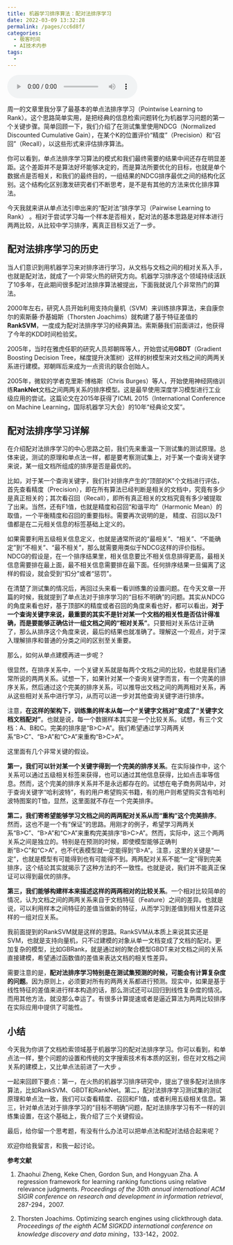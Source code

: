 ```yaml
---
title: 机器学习排序算法：配对法排序学习
date: 2022-03-09 13:32:28
permalink: /pages/cc6d8f/
categories:
  - 极客时间
  - AI技术内参
tags:
  - 
---
```

<audio title="035.机器学习排序算法：配对法排序学习" src="https://static001.geekbang.org/resource/audio/49/07/4992c44bb60f82007b29cf5f0ac15a07.mp3" controls="controls"></audio> 
<p>周一的文章里我分享了最基本的单点法排序学习（Pointwise Learning to Rank）。这个思路简单实用，是把经典的信息检索问题转化为机器学习问题的第一个关键步骤。简单回顾一下，我们介绍了在测试集里使用NDCG（Normalized Discounted Cumulative Gain），在某个K的位置评价“精度”（Precision）和“召回”（Recall），以这些形式来评估排序算法。</p>
<p>你可以看到，单点法排序学习算法的模式和我们最终需要的结果中间还存在明显差距。这个差距并不是算法好坏能够决定的，而是算法所要优化的目标，也就是单个数据点是否相关，和我们的最终目的，一组结果的NDCG排序最优之间的结构化区别。这个结构化区别激发研究者们不断思考，是不是有其他的方法来优化排序算法。</p>
<p>今天我就来讲从单点法引申出来的“配对法”排序学习（Pairwise Learning to Rank） 。相对于尝试学习每一个样本是否相关，配对法的基本思路是对样本进行两两比较，从比较中学习排序，离真正目标又近了一步。</p>
<h2>配对法排序学习的历史</h2>
<p>当人们意识到用机器学习来对排序进行学习，从文档与文档之间的相对关系入手，也就是配对法，就成了一个非常火热的研究方向。机器学习排序这个领域持续活跃了10多年，在此期间很多配对法排序算法被提出，下面我就说几个非常热门的算法。</p>
<p>2000年左右，研究人员开始利用支持向量机（SVM）来训练排序算法，来自康奈尔的索斯藤·乔基姆斯（Thorsten Joachims）就构建了基于特征差值的<strong>RankSVM</strong>，一度成为配对法排序学习的经典算法。索斯藤我们前面讲过，他获得了今年的KDD时间检验奖。</p>
<p>2005年，当时在雅虎任职的研究人员郑朝晖等人，开始尝试用<strong>GBDT</strong>（Gradient Boosting Decision Tree，梯度提升决策树）这样的树模型来对文档之间的两两关系进行建模。郑朝晖后来成为一点资讯的联合创始人。</p>
<p>2005年，微软的学者克里斯·博格斯（Chris Burges）等人，开始使用神经网络训练<strong>RankNet</strong>文档之间两两关系的排序模型。这是最早使用深度学习模型进行工业级应用的尝试。这篇论文在2015年获得了ICML 2015（International Conference on Machine Learning，国际机器学习大会）的10年“经典论文奖”。</p>
<h2>配对法排序学习详解</h2>
<p>在介绍配对法排序学习的中心思路之前，我们先来重温一下测试集的测试原理。总体来说，测试的原理和单点法一样，都是要考察测试集上，对于某一个查询关键字来说，某一组文档所组成的排序是否是最优的。</p>
<p>比如，对于某一个查询关键字，我们针对排序产生的“顶部的K”个文档进行评估，首先查看精度（Precision），即在所有算法已经判断是相关的文档中，究竟有多少是真正相关的；其次看召回（Recall），即所有真正相关的文档究竟有多少被提取了出来。当然，还有F1值，也就是精度和召回“和谐平均”（Harmonic Mean）的取值，一个平衡精度和召回的重要指标。需要再次说明的是， 精度、召回以及F1值都是在二元相关信息的标签基础上定义的。</p>
<p>如果需要利用五级相关信息定义，也就是通常所说的“最相关”、“相关”、“不能确定”到“不相关”、“最不相关”，那么就需要用类似于NDCG这样的评价指标。NDCG的假设是，在一个排序结果里，相关信息要比不相关信息排得更高，最相关信息需要排在最上面，最不相关信息需要排在最下面。任何排序结果一旦偏离了这样的假设，就会受到“扣分”或者“惩罚”。</p>
<p>在清楚了测试集的情况后，再回过头来看一看训练集的设置问题。在今天文章一开篇的时候，我就提到了单点法对于排序学习的“目标不明确”的问题。其实从NDCG的角度来看也好，基于顶部K的精度或者召回的角度来看也好，都可以看出，<strong>对于一个查询关键字来说，最重要的其实不是针对某一个文档的相关性是否估计得准确，而是要能够正确估计一组文档之间的“相对关系”</strong>。只要相对关系估计正确了，那么从排序这个角度来说，最后的结果也就准确了。理解这一个观点，对于深入理解排序和普通的分类之间的区别至关重要。</p>
<p>那么，如何从单点建模再进一步呢？</p>
<!-- [[[read_end]]] -->
<p>很显然，在排序关系中，一个关键关系就是每两个文档之间的比较，也就是我们通常所说的两两关系。试想一下，如果针对某一个查询关键字而言，有一个完美的排序关系，然后通过这个完美的排序关系，可以推导出文档之间的两两相对关系，再从这些相对关系中进行学习，从而可以进一步对其他查询关键字进行排序。</p>
<p>注意，<strong>在这样的架构下，训练集的样本从每一个“关键字文档对”变成了“关键字文档文档配对”</strong>。也就是说，每一个数据样本其实是一个比较关系。试想，有三个文档：A、B和C。完美的排序是“B&gt;C&gt;A”。我们希望通过学习两两关系“B&gt;C”、“B&gt;A”和“C&gt;A”来重构“B&gt;C&gt;A”。</p>
<p>这里面有几个非常关键的假设。</p>
<p><strong>第一，我们可以针对某一个关键字得到一个完美的排序关系</strong>。在实际操作中，这个关系可以通过五级相关标签来获得，也可以通过其他信息获得，比如点击率等信息。然而，这个完美的排序关系并不是永远都存在的。试想在电子商务网站中，对于查询关键字“哈利波特”，有的用户希望购买书籍，有的用户则希望购买含有哈利波特图案的T恤，显然，这里面就不存在一个完美排序。</p>
<p><strong>第二，我们寄希望能够学习文档之间的两两配对关系从而“重构”这个完美排序</strong>。然而，这也不是一个有“保证”的思路。用刚才的例子，希望学习两两关系“B&gt;C”、“B&gt;A”和“C&gt;A”来重构完美排序“B&gt;C&gt;A”。然而，实际中，这三个两两关系之间是独立的。特别是在预测的时候，即使模型能够正确判断“B&gt;C”和“C&gt;A”，也不代表模型就一定能得到“B&gt;A”。注意，这里的关键是“一定”，也就是模型有可能得到也有可能得不到。两两配对关系不能“一定”得到完美排序，这个结论其实就揭示了这种方法的不一致性。也就是说，我们并不能真正保证可以得到最优的排序。</p>
<p><strong>第三，我们能够构建样本来描述这样的两两相对的比较关系</strong>。一个相对比较简单的情况，认为文档之间的两两关系来自于文档特征（Feature）之间的差异。也就是说，可以利用样本之间特征的差值当做新的特征，从而学习到差值到相关性差异这样的一组对应关系。</p>
<p>我前面提到的RankSVM就是这样的思路。RankSVM从本质上来说其实还是SVM，也就是支持向量机，只不过建模的对象从单一文档变成了文档的配对。更加复杂的模型，比如GBRank，就是通过树的聚合模型GBDT来对文档之间的关系直接建模，希望通过函数值的差值来表达文档的相关性差异。</p>
<p>需要注意的是，<strong>配对法排序学习特别是在测试集预测的时候，可能会有计算复杂度的问题</strong>。因为原则上，必须要对所有的两两关系都进行预测。现实中，如果是基于线性特征的差值来进行样本构造的话，那么测试还可以回归到线性复杂度的情况。而用其他方法，就没那么幸运了。有很多计算提速或者是逼近算法为两两比较排序在实际应用中提供了可能性。</p>
<h2>小结</h2>
<p>今天我为你讲了文档检索领域基于机器学习的配对法排序学习。你可以看到，和单点法一样，整个问题的设置和传统的文字搜索技术有本质的区别，但在对文档之间关系的建模上，又比单点法前进了一大步 。</p>
<p>一起来回顾下要点：第一，在火热的机器学习排序研究中，提出了很多配对法排序算法，比如RankSVM、GBDT和RankNet。第二，配对法排序学习测试集的测试原理和单点法一致，我们可以查看精度、召回和F1值，或者利用五级相关信息。第三，针对单点法对于排序学习的“目标不明确”问题，配对法排序学习有不一样的训练集设置，在这个基础上，我介绍了三个关键假设。</p>
<p>最后，给你留一个思考题，有没有什么办法可以把单点法和配对法结合起来呢？</p>
<p>欢迎你给我留言，和我一起讨论。</p>
<p><strong>参考文献</strong></p>
<ol>
<li>
<p>Zhaohui Zheng, Keke Chen, Gordon Sun, and Hongyuan Zha. A regression framework for learning ranking functions using relative relevance judgments. <em>Proceedings of the 30th annual international ACM SIGIR conference on research and development in information retrieval</em>, 287-294，2007.</p>
</li>
<li>
<p>Thorsten Joachims. Optimizing search engines using clickthrough data. <em>Proceedings of the eighth ACM SIGKDD international conference on knowledge discovery and data mining</em>，133-142，2002.</p>
</li>
</ol>
<p></p>

